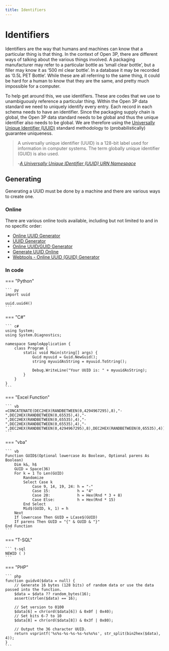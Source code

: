 ```yaml
---
title: Identifiers
---
```


# Identifiers

Identifiers are the way that humans and machines can know that a particular thing is that thing. In the context of Open 3P, there are different ways of talking about the various things involved. A packaging manufacturer may refer to a particular bottle as ‘small clear bottle’, but a filler may know it as ‘500 ml clear bottle’. In a database it may be recorded as ‘0.5L PET Bottle’. While these are all referring to the same thing, it could be hard for a human to know that they are the same, and pretty much impossible for a computer.

To help get around this, we use identifiers. These are codes that we use to unambiguously reference a particular thing. Within the Open 3P data standard we need to uniquely identify every entry. Each record in each schema needs to have an identifier. Since the packaging supply chain is global, the Open 3P data standard needs to be global and thus the unique identifier also needs to be global. We are therefore using the [Universally Unique Identifier (UUID)](https://en.wikipedia.org/wiki/Universally_unique_identifier) standard methodology to (probabilistically) guarantee uniqueness.

> A universally unique identifier (UUID) is a 128-bit label used for information in computer systems. The term globally unique identifier (GUID) is also used.
>
> -*[A Universally Unique IDentifier (UUID) URN Namespace](https://datatracker.ietf.org/doc/html/rfc4122)*

## Generating

Generating a UUID must be done by a machine and there are various ways to create one. 

### Online

There are various online tools available, including but not limited to and in no specific order:

- [Online UUID Generator](https://www.uuidgenerator.net/)
- [UUID Generator](https://www.uuidgen.org/v/4)
- [Online UUID/GUID Generator](https://www.uuidtools.com)
- [Generate UUID Online](https://generate-uuid.com)
- [Webtools - Online UUID (GUID) Generator](https://www.webtools.services/uuid-generator)

### In code

=== "Python"

    ``` py
    import uuid

    uuid.uuid4()
    ```

=== "C#"

    ``` c#
    using System;
    using System.Diagnostics;

    namespace SampleApplication {
        class Program {
            static void Main(string[] args) {
                Guid myuuid = Guid.NewGuid();
                string myuuidAsString = myuuid.ToString();

                Debug.WriteLine("Your UUID is: " + myuuidAsString);
            }
        }
    }
    ```

=== "Excel Function"

    ``` vb
    =CONCATENATE(DEC2HEX(RANDBETWEEN(0,4294967295),8),"-",DEC2HEX(RANDBETWEEN(0,65535),4),"-",DEC2HEX(RANDBETWEEN(0,65535),4),"-",DEC2HEX(RANDBETWEEN(0,65535),4),"-",DEC2HEX(RANDBETWEEN(0,4294967295),8),DEC2HEX(RANDBETWEEN(0,65535),4))
    ```

=== "vba"

    ``` vb
    Function GUID$(Optional lowercase As Boolean, Optional parens As Boolean)
        Dim k&, h$
        GUID = Space(36)
        For k = 1 To Len(GUID)
            Randomize
            Select Case k
                Case 9, 14, 19, 24: h = "-"
                Case 15:            h = "4"
                Case 20:            h = Hex(Rnd * 3 + 8)
                Case Else:          h = Hex(Rnd * 15)
            End Select
            Mid$(GUID, k, 1) = h
        Next
        If lowercase Then GUID = LCase$(GUID)
        If parens Then GUID = "{" & GUID & "}"
    End Function
    ```

=== "T-SQL"

    ``` t-sql
    NEWID ( )
    ```

=== "PHP"

    ``` php
    function guidv4($data = null) {
        // Generate 16 bytes (128 bits) of random data or use the data passed into the function.
        $data = $data ?? random_bytes(16);
        assert(strlen($data) == 16);

        // Set version to 0100
        $data[6] = chr(ord($data[6]) & 0x0f | 0x40);
        // Set bits 6-7 to 10
        $data[8] = chr(ord($data[8]) & 0x3f | 0x80);

        // Output the 36 character UUID.
        return vsprintf('%s%s-%s-%s-%s-%s%s%s', str_split(bin2hex($data), 4));
    }
    ```











